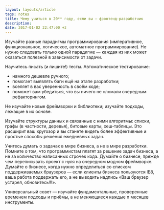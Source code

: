 ```yaml
---
layout: layouts/article
tags: notes
title: Чему учиться в 20** году, если вы — фронтенд-разработчик
description:
date: 2017-01-02 22:47:00 +3
---
```

Изучайте разные парадигмы программирования (императивное, функциональное, логическое, автоматное программирование). Не нужно следовать только одной парадигме — каждая из них может оказаться полезной в зависимости от задачи.

Научитесь писать (и пишите!) тесты. Автоматическое тестирование:

- намного дешевле ручного;
- помогает выявлять баги ещё на этапе разработки;
- вселяет в вас уверенность в своём коде;
- поможет вам убедиться, что вы ничего не сломали очередным рефакторингом.

Не изучайте новые фреймворки и библиотеки; изучайте подходы, лежащие в их основе.

Изучайте структуры данных и связанные с ними алгоритмы: списки, графы (в частности, деревья), битовые карты, хеш-таблицы. Это расширит ваш кругозор и вы станете видеть более эффективные и простые способы решения ежедневных задач.

Учитесь думать о задачах в мире бизнеса, а не в мире разработки. Помните о том, что программистам платят за решение задач бизнеса, а не за количество написанных строчек кода. Думайте о бизнесе, прежде чем переписывать проект с нуля на очередном модном фреймворке. Думайте о бизнесе, когда нужно определиться со списком поддерживаемых браузеров — если клиенты бизнеса пользуются IE8, ваша работа поддержать его, а не выводить надпись «Ваш браузер устарел, обновитесь!!!».

Универсальный совет — изучайте фундаментальные, проверенные временем подходы и приёмы, а не меняющиеся каждые n месяцев инструменты.
